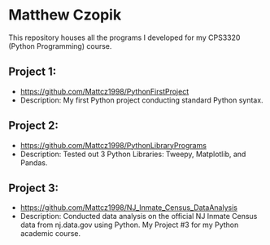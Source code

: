 # Matthew Czopik
This repository houses all the programs I developed for my CPS3320 (Python Programming) course. 

## Project 1:

* https://github.com/Mattcz1998/PythonFirstProject
* Description: My first Python project conducting standard Python syntax. 

## Project 2:

* https://github.com/Mattcz1998/PythonLibraryPrograms
* Description: Tested out 3 Python Libraries: Tweepy, Matplotlib, and Pandas.

## Project 3:

* https://github.com/Mattcz1998/NJ_Inmate_Census_DataAnalysis
* Description: Conducted data analysis on the official NJ Inmate Census data from nj.data.gov using Python. My Project #3 for my Python academic course.
